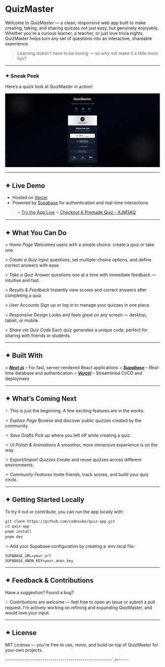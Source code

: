 # QuizMaster

  

Welcome to _QuizMaster_ — a clean, responsive web app built to make creating, taking, and sharing quizzes not just easy, but genuinely enjoyable. Whether you're a curious learner, a teacher, or just love trivia nights, QuizMaster helps turn any set of questions into an interactive, shareable experience.

  

> Learning doesn't have to be boring — so why not make it a little more fun?

  

---

  

### ✦ Sneak Peek

  

Here’s a quick look at QuizMaster in action!

![QuizMaster Screenshot](/References/preview.png)

  

---

  

## ✦ Live Demo

- Hosted on [Vercel](https://vercel.com/)
- Powered by [Supabase](https://supabase.io/) for authentication and real-time interactions

>⟡ [Try the App Live](https://quiz-app-pearl-delta.vercel.app/)
>⟡ [Checkout A Premade Quiz - XJM3AQ](https://quiz-app-pearl-delta.vercel.app/quiz/XJM3AQ)

  

---

  

## ✦ What You Can Do

⟡ _Home Page_
Welcomes users with a simple choice: create a quiz or take one.

⟡ _Create a Quiz_
Input questions, set multiple-choice options, and define correct answers with ease.

⟡ _Take a Quiz_
Answer questions one at a time with immediate feedback — intuitive and fast.

⟡ _Results & Feedback_
Instantly view scores and correct answers after completing a quiz.

⟡ _User Accounts_
Sign up or log in to manage your quizzes in one place.

⟡ _Responsive Design_
Looks and feels great on any screen — desktop, tablet, or mobile.

⟡ _Share via Quiz Code_
Each quiz generates a unique code, perfect for sharing with friends or students.

---

  

## ✦ Built With

  

⟡ **_[Next.js](https://nextjs.org/)_** – For fast, server-rendered React applications
⟡ **_[Supabase](https://supabase.com/)_** – Real-time database and authentication
⟡ **_[Vercel](https://vercel.com/)_** – Streamlined CI/CD and deployment
  
---
## ✦ What’s Coming Next

✨ This is just the beginning. A few exciting features are in the works:

✧ _Explore Page_
Browse and discover public quizzes created by the community.
  
✧ _Save Drafts_
Pick up where you left off while creating a quiz.

✧ _UI Polish & Animations_
A smoother, more immersive experience is on the way.
  
✧ _Export/Import Quizzes_
Create and reuse quizzes across different environments.

✧ _Community Features_
Invite friends, track scores, and build your quiz circle.

---

  

## ✦ Getting Started Locally

To try it out or contribute, you can run the app locally with:

```bash
git clone https://github.com/codesuke/quiz-app.git
cd quiz-app
pnpm install
pnpm dev
```
  

✧ Add your Supabase configuration by creating a .env.local file:

```env
SUPABASE_URL=your_url
SUPABASE_ANON_KEY=your_anon_key
```

---

  

## ✦ Feedback & Contributions
  
Have a suggestion? Found a bug?
  
✨ Contributions are welcome — feel free to open an issue or submit a pull request. I'm actively working on refining and expanding QuizMaster, and would love your input.


---


## ✦ License

  

MIT License — you're free to use, remix, and build on top of QuizMaster for your own projects.

------------------------------------------------------ˋˏ✄┈┈┈┈
